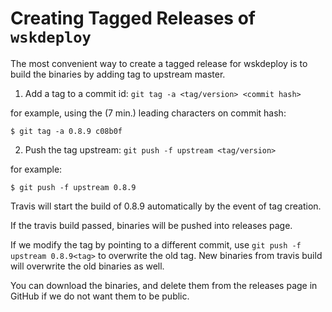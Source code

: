 <!--
#
# Licensed to the Apache Software Foundation (ASF) under one or more
# contributor license agreements.  See the NOTICE file distributed with
# this work for additional information regarding copyright ownership.
# The ASF licenses this file to You under the Apache License, Version 2.0
# (the "License"); you may not use this file except in compliance with
# the License.  You may obtain a copy of the License at
#
#     http://www.apache.org/licenses/LICENSE-2.0
#
# Unless required by applicable law or agreed to in writing, software
# distributed under the License is distributed on an "AS IS" BASIS,
# WITHOUT WARRANTIES OR CONDITIONS OF ANY KIND, either express or implied.
# See the License for the specific language governing permissions and
# limitations under the License.
#
-->

# Creating Tagged Releases of ```wskdeploy```

The most convenient way to create a tagged release for wskdeploy is to build the binaries by adding tag to upstream master.


1. Add a tag to a commit id: ```git tag -a <tag/version> <commit hash>```

for example, using the (7 min.) leading characters on commit hash:
```
$ git tag -a 0.8.9 c08b0f
```

2. Push the tag upstream: ```git push -f upstream <tag/version>```

for example:
```
$ git push -f upstream 0.8.9
```

Travis will start the build of 0.8.9 automatically by the event of tag creation.

If the travis build passed, binaries will be pushed into releases page.

If we modify the tag by pointing to a different commit, use ```git push -f upstream 0.8.9<tag>``` to overwrite the old tag. New binaries from travis build will overwrite the old binaries as well.

You can download the binaries, and delete them from the releases page in GitHub if we do not want them to be public.
